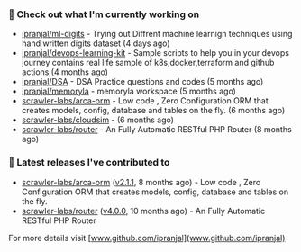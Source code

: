 ### 👷 Check out what I'm currently working on

- [ipranjal/ml-digits](https://github.com/ipranjal/ml-digits) - Trying out Diffrent machine learnign techniques using hand written digits dataset (4 days ago)
- [ipranjal/devops-learning-kit](https://github.com/ipranjal/devops-learning-kit) - Sample scripts to help you in your devops journey contains real life sample of k8s,docker,terraform and github actions (4 months ago)
- [ipranjal/DSA](https://github.com/ipranjal/DSA) - DSA Practice questions and codes (5 months ago)
- [ipranjal/memoryla](https://github.com/ipranjal/memoryla) - memoryla workspace (5 months ago)
- [scrawler-labs/arca-orm](https://github.com/scrawler-labs/arca-orm) -  Low code , Zero Configuration ORM that creates models, config, database and tables on the fly. (6 months ago)
- [scrawler-labs/cloudsim](https://github.com/scrawler-labs/cloudsim) -  (6 months ago)
- [scrawler-labs/router](https://github.com/scrawler-labs/router) - An Fully Automatic RESTful PHP Router (8 months ago)

### 🔭 Latest releases I've contributed to

- [scrawler-labs/arca-orm](https://github.com/scrawler-labs/arca-orm) ([v2.1.1](https://github.com/scrawler-labs/arca-orm/releases/tag/v2.1.1), 8 months ago) -  Low code , Zero Configuration ORM that creates models, config, database and tables on the fly.
- [scrawler-labs/router](https://github.com/scrawler-labs/router) ([v4.0.0](https://github.com/scrawler-labs/router/releases/tag/v4.0.0), 10 months ago) - An Fully Automatic RESTful PHP Router

For more details visit [www.github.com/ipranjal](www.github.com/ipranjal)

